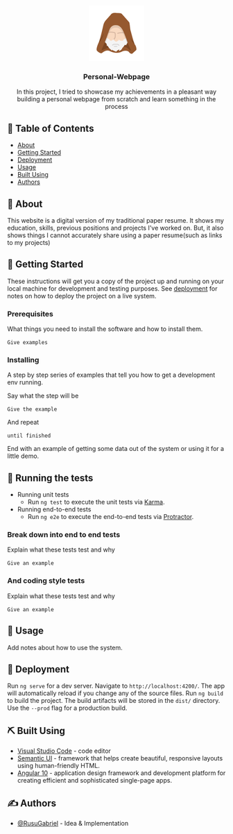 <p align="center">
   <img width="128" height="128" src="./src/assets/images/logo.png">
</p>

<h3 align="center">Personal-Webpage</h3>

<p align="center"> 
      In this project, I tried to showcase my achievements in a pleasant way building a personal webpage from scratch and learn something in the process 
    <br> 
</p>

## 📝 Table of Contents
- [About](#about)
- [Getting Started](#getting_started)
- [Deployment](#deployment)
- [Usage](#usage)
- [Built Using](#built_using)
- [Authors](#authors)

## 🧐 About <a name = "about"></a>
This website is a digital version of my traditional paper resume. It shows my education, skills,  previous positions and projects I've worked on. But, it also shows things I cannot accurately share using a paper resume(such as links to my projects)

## 🏁 Getting Started <a name = "getting_started"></a>
These instructions will get you a copy of the project up and running on your local machine for development and testing purposes. See [deployment](#deployment) for notes on how to deploy the project on a live system.

### Prerequisites
What things you need to install the software and how to install them.

```
Give examples
```

### Installing
A step by step series of examples that tell you how to get a development env running.

Say what the step will be

```
Give the example
```

And repeat

```
until finished
```

End with an example of getting some data out of the system or using it for a little demo.

## 🔧 Running the tests <a name = "tests"></a>

- Running unit tests
    - Run `ng test` to execute the unit tests via [Karma](https://karma-runner.github.io).
- Running end-to-end tests
    - Run `ng e2e` to execute the end-to-end tests via [Protractor](http://www.protractortest.org/).

### Break down into end to end tests
Explain what these tests test and why

```
Give an example
```

### And coding style tests
Explain what these tests test and why

```
Give an example
```

## 🎈 Usage <a name="usage"></a>
Add notes about how to use the system.

## 🚀 Deployment <a name = "deployment"></a>
Run `ng serve` for a dev server. Navigate to `http://localhost:4200/`. The app will automatically reload if you change any of the source files.
Run `ng build` to build the project. The build artifacts will be stored in the `dist/` directory. Use the `--prod` flag for a production build.
## ⛏️ Built Using <a name = "built_using"></a>
- [Visual Studio Code](https://code.visualstudio.com/) - code editor
- [Semantic UI](https://semantic-ui.com/) - framework that helps create beautiful, responsive layouts using human-friendly HTML.
- [Angular 10](https://angular.io/) - application design framework and development platform for creating efficient and sophisticated single-page apps.

## ✍️ Authors <a name = "authors"></a>
- [@RusuGabriel](https://github.com/RusuGabriel) - Idea & Implementation

